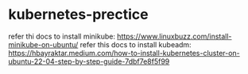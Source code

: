 # kubernetes-prectice
refer thi docs to install minikube: https://www.linuxbuzz.com/install-minikube-on-ubuntu/
refer this docs to install kubeadm: https://hbayraktar.medium.com/how-to-install-kubernetes-cluster-on-ubuntu-22-04-step-by-step-guide-7dbf7e8f5f99
